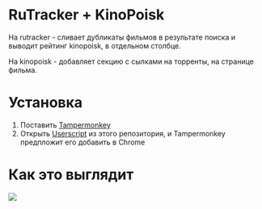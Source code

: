 RuTracker + KinoPoisk
============================

На rutracker - сливает дубликаты фильмов в результате поиска и выводит рейтинг kinopoisk, в отдельном столбце.

На kinopoisk - добавляет секцию с сылками на торренты, на странице фильма.

# Установка
1. Поставить [Tampermonkey](https://chrome.google.com/webstore/detail/tampermonkey/dhdgffkkebhmkfjojejmpbldmpobfkfo)
2. Открыть [Userscript][userjs-url] из этого репозитория, и Tampermonkey предпложит его добавить в Chrome

# Как это выглядит
[![][logo]][userjs-url]

[userjs-url]: https://github.com/korchasa/rutracker-kinopoisk/raw/master/rutracker.user.js
[logo]: http://image.prntscr.com/image/4c831c9016cb4711af8ab0a967fad830.png

